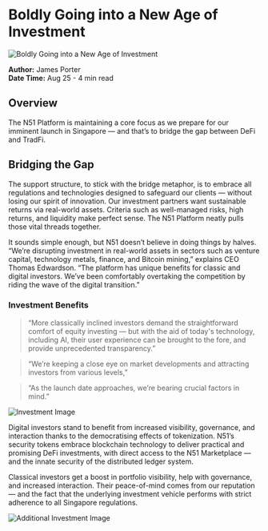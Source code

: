# Boldly Going into a New Age of Investment

![Boldly Going into a New Age of Investment](https://uploads-ssl.webflow.com/665f9886cd4e586a9a14dc8c/6660ed5f99a85e770340ed8e_news%203.jpg)

**Author:** James Porter  
**Date Time:** Aug 25 - 4 min read

## Overview

The N51 Platform is maintaining a core focus as we prepare for our imminent launch in Singapore — and that’s to bridge the gap between DeFi and TradFi.

## Bridging the Gap

The support structure, to stick with the bridge metaphor, is to embrace all regulations and technologies designed to safeguard our clients — without losing our spirit of innovation. Our investment partners want sustainable returns via real-world assets. Criteria such as well-managed risks, high returns, and liquidity make perfect sense. The N51 Platform neatly pulls those vital threads together.

It sounds simple enough, but N51 doesn’t believe in doing things by halves. “We’re disrupting investment in real-world assets in sectors such as venture capital, technology metals, finance, and Bitcoin mining,” explains CEO Thomas Edwardson. “The platform has unique benefits for classic and digital investors. We’ve been comfortably overtaking the competition by riding the wave of the digital transition.”

### Investment Benefits

> “More classically inclined investors demand the straightforward comfort of equity investing — but with the aid of today's technology, including AI, their user experience can be brought to the fore, and provide unprecedented transparency.”

> “We’re keeping a close eye on market developments and attracting investors from various levels,”

> “As the launch date approaches, we’re bearing crucial factors in mind.”

![Investment Image](https://uploads-ssl.webflow.com/665f9886cd4e586a9a14dc8c/667aeac433dac4c60caf5b9e_Frame%201%20(1).png)

Digital investors stand to benefit from increased visibility, governance, and interaction thanks to the democratising effects of tokenization. N51’s security tokens embrace blockchain technology to deliver practical and promising DeFi investments, with direct access to the N51 Marketplace — and the innate security of the distributed ledger system.

Classical investors get a boost in portfolio visibility, help with governance, and increased interaction. Their peace-of-mind comes from our reputation — and the fact that the underlying investment vehicle performs with strict adherence to all Singapore regulations.

![Additional Investment Image](https://uploads-ssl.webflow.com/665f9886cd4e586a9a14dc8c/667af14ec61438e68937cd46_Frame%2048096539.png)